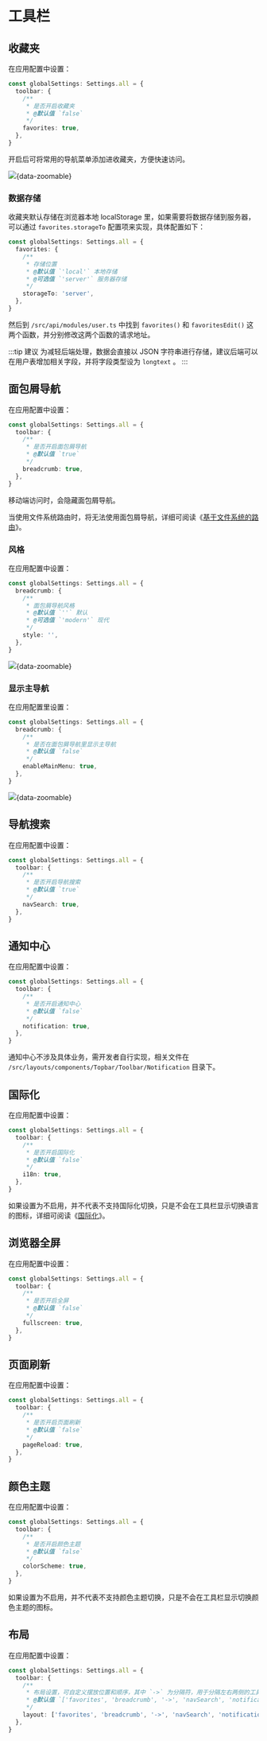 # 工具栏

## 收藏夹 <Badge type="pro" text="专业版" />

在应用配置中设置：

```ts {2-8}
const globalSettings: Settings.all = {
  toolbar: {
    /**
     * 是否开启收藏夹
     * @默认值 `false`
     */
    favorites: true,
  },
}
```

开启后可将常用的导航菜单添加进收藏夹，方便快速访问。

![](/favorites.png){data-zoomable}

### 数据存储

收藏夹默认存储在浏览器本地 localStorage 里，如果需要将数据存储到服务器，可以通过 `favorites.storageTo` 配置项来实现，具体配置如下：

```ts {2-9}
const globalSettings: Settings.all = {
  favorites: {
    /**
     * 存储位置
     * @默认值 `'local'` 本地存储
     * @可选值 `'server'` 服务器存储
     */
    storageTo: 'server',
  },
}
```

然后到 `/src/api/modules/user.ts` 中找到 `favorites()` 和 `favoritesEdit()` 这两个函数，并分别修改这两个函数的请求地址。

:::tip 建议
为减轻后端处理，数据会直接以 JSON 字符串进行存储，建议后端可以在用户表增加相关字段，并将字段类型设为 `longtext` 。
:::

## 面包屑导航

在应用配置中设置：

```ts {2-8}
const globalSettings: Settings.all = {
  toolbar: {
    /**
     * 是否开启面包屑导航
     * @默认值 `true`
     */
    breadcrumb: true,
  },
}
```

移动端访问时，会隐藏面包屑导航。

当使用文件系统路由时，将无法使用面包屑导航，详细可阅读《[基于文件系统的路由](file-system-route)》。

### 风格 <Badge type="pro" text="专业版" />

在应用配置中设置：

```ts {2-9}
const globalSettings: Settings.all = {
  breadcrumb: {
    /**
     * 面包屑导航风格
     * @默认值 `''` 默认
     * @可选值 `'modern'` 现代
     */
    style: '',
  },
}
```

![](/breadcrumb-style.png){data-zoomable}

### 显示主导航 <Badge type="pro" text="专业版" />

在应用配置里设置：

```ts {2-8}
const globalSettings: Settings.all = {
  breadcrumb: {
    /**
     * 是否在面包屑导航里显示主导航
     * @默认值 `false`
     */
    enableMainMenu: true,
  },
}
```

![](/breadcrumb-mainmenu.png){data-zoomable}

## 导航搜索

在应用配置中设置：

```ts {2-8}
const globalSettings: Settings.all = {
  toolbar: {
    /**
     * 是否开启导航搜索
     * @默认值 `true`
     */
    navSearch: true,
  },
}
```

## 通知中心 <Badge type="pro" text="专业版" />

在应用配置中设置：

```ts {2-8}
const globalSettings: Settings.all = {
  toolbar: {
    /**
     * 是否开启通知中心
     * @默认值 `false`
     */
    notification: true,
  },
}
```

通知中心不涉及具体业务，需开发者自行实现，相关文件在 `/src/layouts/components/Topbar/Toolbar/Notification` 目录下。

## 国际化 <Badge type="pro" text="专业版" />

在应用配置中设置：

```ts {2-8}
const globalSettings: Settings.all = {
  toolbar: {
    /**
     * 是否开启国际化
     * @默认值 `false`
     */
    i18n: true,
  },
}
```

如果设置为不启用，并不代表不支持国际化切换，只是不会在工具栏显示切换语言的图标，详细可阅读《[国际化](i18n)》。

## 浏览器全屏

在应用配置中设置：

```ts {2-8}
const globalSettings: Settings.all = {
  toolbar: {
    /**
     * 是否开启全屏
     * @默认值 `false`
     */
    fullscreen: true,
  },
}
```

## 页面刷新

在应用配置中设置：

```ts {2-8}
const globalSettings: Settings.all = {
  toolbar: {
    /**
     * 是否开启页面刷新
     * @默认值 `false`
     */
    pageReload: true,
  },
}
```

## 颜色主题

在应用配置中设置：

```ts {2-8}
const globalSettings: Settings.all = {
  toolbar: {
    /**
     * 是否开启颜色主题
     * @默认值 `false`
     */
    colorScheme: true,
  },
}
```

如果设置为不启用，并不代表不支持颜色主题切换，只是不会在工具栏显示切换颜色主题的图标。

## 布局 <Badge type="pro" text="专业版" />

在应用配置中设置：

```ts {2-8}
const globalSettings: Settings.all = {
  toolbar: {
    /**
     * 布局设置，可自定义摆放位置和顺序，其中 `->` 为分隔符，用于分隔左右两侧的工具栏。修改时请确保默认值里的所有值都存在，不可删减。
     * @默认值 `['favorites', 'breadcrumb', '->', 'navSearch', 'notification', 'i18n', 'fullscreen', 'pageReload', 'colorScheme']`
     */
    layout: ['favorites', 'breadcrumb', '->', 'navSearch', 'notification', 'i18n', 'fullscreen', 'pageReload', 'colorScheme'],
  },
}
```
